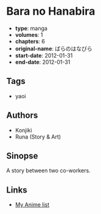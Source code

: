 # Bara no Hanabira

-   **type**: manga
-   **volumes**: 1
-   **chapters**: 6
-   **original-name**: ばらのはなびら
-   **start-date**: 2012-01-31
-   **end-date**: 2012-01-31

## Tags

-   yaoi

## Authors

-   Konjiki
-   Runa (Story & Art)

## Sinopse

A story between two co-workers.

## Links

-   [My Anime list](https://myanimelist.net/manga/45867/Bara_no_Hanabira)
